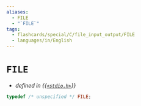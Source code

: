 ```yaml
---
aliases:
  - FILE
  - "`FILE`"
tags:
  - flashcards/special/C/file_input_output/FILE
  - languages/in/English
---
```


# `FILE`

- _defined in {{[`<stdio.h>`](../../../general/C%20file%20input_output.md)}}_

```C
typedef /* unspecified */ FILE;
```

